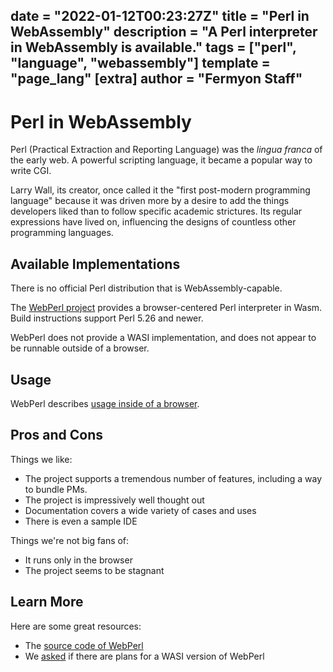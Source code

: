 date = "2022-01-12T00:23:27Z"
title = "Perl in WebAssembly"
description = "A Perl interpreter in WebAssembly is available."
tags = ["perl", "language", "webassembly"]
template = "page_lang"
[extra]
author = "Fermyon Staff"
---
# Perl in WebAssembly

Perl (Practical Extraction and Reporting Language) was the _lingua franca_ of the early web.
A powerful scripting language, it became a popular way to write CGI.

Larry Wall, its creator, once called it the "first post-modern programming language"
because it was driven more by a desire to add the things developers liked than to follow specific academic strictures.
Its regular expressions have lived on, influencing the designs of countless
other programming languages.

## Available Implementations

There is no official Perl distribution that is WebAssembly-capable.

The [WebPerl project](https://webperl.zero-g.net/) provides a browser-centered Perl interpreter in Wasm.
Build instructions support Perl 5.26 and newer.

WebPerl does not provide a WASI implementation, and does not appear to be runnable outside of a browser.

## Usage

WebPerl describes [usage inside of a browser](https://webperl.zero-g.net/using.html).

## Pros and Cons

Things we like:

- The project supports a tremendous number of features, including a way to bundle PMs.
- The project is impressively well thought out
- Documentation covers a wide variety of cases and uses
- There is even a sample IDE

Things we're not big fans of:

- It runs only in the browser
- The project seems to be stagnant


## Learn More

Here are some great resources:

- The [source code of WebPerl](https://github.com/haukex/webperl)
- We [asked](https://github.com/haukex/webperl/issues/23) if there are plans for a WASI version of WebPerl